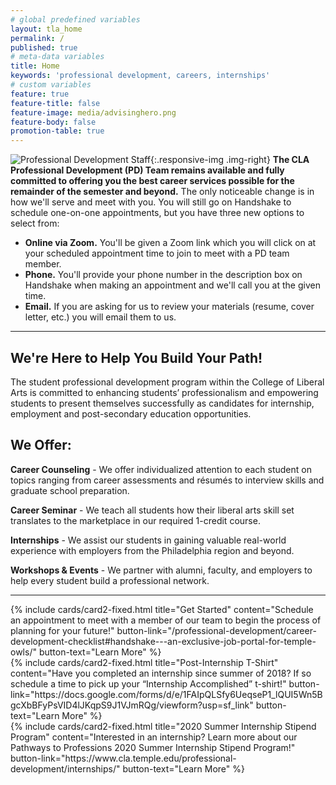 ```yaml
---
# global predefined variables
layout: tla_home
permalink: /
published: true
# meta-data variables
title: Home
keywords: 'professional development, careers, internships'
# custom variables
feature: true
feature-title: false
feature-image: media/advisinghero.png
feature-body: false
promotion-table: true
---
```

![Professional Development Staff]({{site.baseurl}}/media/resizednewprofessionaldevelopmentgroup.jpg){:.responsive-img .img-right}
**The CLA Professional Development (PD) Team remains available and fully committed to offering you the best career services possible for the remainder of the semester and beyond.** The only noticeable change is in how we'll serve and meet with you. You will still go on Handshake to schedule one-on-one appointments, but you have three new options to select from:

- **Online via Zoom.** You'll be given a Zoom link which you will click on at your scheduled appointment time to join to meet with a PD team member.
- **Phone.** You'll provide your phone number in the description box on Handshake when making an appointment and we'll call you at the given time.
- **Email.** If you are asking for us to review your materials (resume, cover letter, etc.) you will email them to us.

___

## We're Here to Help You Build Your Path!
The student professional development program within the College of Liberal Arts is committed to enhancing students’ professionalism and empowering students to present themselves successfully as candidates for internship, employment and post-secondary education opportunities.

## We Offer:
**Career Counseling** - We offer individualized attention to each student on topics ranging from career assessments and résumés to interview skills and graduate school preparation.

**Career Seminar** - We teach all students how their liberal arts skill set translates to the marketplace in our required 1-credit course.

**Internships** - We assist our students in gaining valuable real-world experience with employers from the Philadelphia region and beyond.

**Workshops & Events** - We partner with alumni, faculty, and employers to help every student build a professional network.

___

<div class="row row-wide">
  <div class="col m12 l4">{% include cards/card2-fixed.html
    title="Get Started"
    content="Schedule an appointment to meet with a member of our team to begin the process of planning for your future!"
    button-link="/professional-development/career-development-checklist#handshake---an-exclusive-job-portal-for-temple-owls/"
    button-text="Learn More" %}
  </div>
  <div class="col m12 l4">{% include cards/card2-fixed.html
    title="Post-Internship T-Shirt"
    content="Have you completed an internship since summer of 2018? If so schedule a time to pick up your “Internship Accomplished” t-shirt!"
    button-link="https://docs.google.com/forms/d/e/1FAIpQLSfy6UeqseP1_lQUI5Wn5BgcXbBFyPsVID4lJKqpS9J1VJmRQg/viewform?usp=sf_link"
    button-text="Learn More" %}
    </div>
    <div class="col m12 l4">{% include cards/card2-fixed.html
      title="2020 Summer Internship Stipend Program"
      content="Interested in an internship? Learn more about our Pathways to Professions 2020 Summer Internship Stipend Program!"
      button-link="https://www.cla.temple.edu/professional-development/internships/"
      button-text="Learn More" %}
    </div>
</div>
